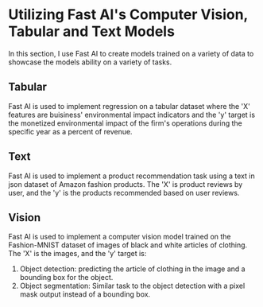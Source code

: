 # Utilizing Fast AI's Computer Vision, Tabular and Text Models

In this section, I use Fast AI to create models trained on a variety of data to showcase the models ability on a variety of tasks.

## Tabular

Fast AI is used to implement regression on a tabular dataset where the 'X' features are buisiness' environmental impact indicators and the 'y' target is the monetized environmental impact of the firm's operations during the specific year as a percent of revenue.

## Text

Fast AI is used to implement a product recommendation task using a text in json dataset of Amazon fashion products. The 'X' is product reviews by user, and the 'y' is the products recommended based on user reviews.

## Vision

Fast AI is used to implement a computer vision model trained on the Fashion-MNIST dataset of images of black and white articles of clothing. The 'X' is the images, and the 'y' target is:

1. Object detection: predicting the article of clothing in the image and a bounding box for the object.
2. Object segmentation: Similar task to the object detection with a pixel mask output instead of a bounding box.
